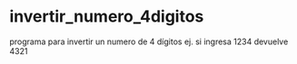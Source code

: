 # invertir_numero_4digitos
programa para invertir un numero de 4 dígitos ej. si ingresa 1234 devuelve 4321
